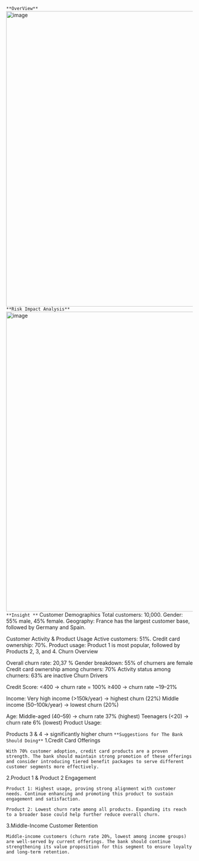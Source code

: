 `**OverView**`
<img width="1430" height="797" alt="image" src="https://github.com/user-attachments/assets/307bd233-b9d5-4cc3-a262-e136500fcbb6" />
`**Risk Impact Analysis**`
<img width="1416" height="809" alt="image" src="https://github.com/user-attachments/assets/144999e7-2538-416f-aeb0-c080918c7cf7" />
`**Insight **`
Customer Demographics
Total customers: 10,000.
Gender: 55% male, 45% female.
Geography: France has the largest customer base, followed by Germany and Spain.

Customer Activity & Product Usage
Active customers: 51%.
Credit card ownership: 70%.
Product usage: Product 1 is most popular, followed by Products 2, 3, and 4.
 Churn Overview

Overall churn rate: 20,37 %
Gender breakdown: 55% of churners are female
Credit card ownership among churners: 70%
Activity status among churners: 63% are inactive
Churn Drivers

Credit Score:
<400 → churn rate = 100%
≥400 → churn rate ~19–21%	

Income:
Very high income (>150k/year) → highest churn (22%)
Middle income (50–100k/year) → lowest churn (20%)

Age:
Middle-aged (40–59) → churn rate 37% (highest)
Teenagers (<20) → churn rate 6% (lowest)
Product Usage:

Products 3 & 4 → significantly higher churn
`**Suggestions for The Bank Should Doing**`
1.Credit Card Offerings

	With 70% customer adoption, credit card products are a proven strength. The bank should maintain strong promotion of these offerings and consider introducing tiered benefit packages to serve different customer segments more effectively.



2.Product 1 & Product 2 Engagement

	Product 1: Highest usage, proving strong alignment with customer needs. Continue enhancing and promoting this product to sustain engagement and satisfaction.

	Product 2: Lowest churn rate among all products. Expanding its reach to a broader base could help further reduce overall churn.



3.Middle-Income Customer Retention



	Middle-income customers (churn rate 20%, lowest among income groups) are well-served by current offerings. The bank should continue strengthening its value proposition for this segment to ensure loyalty and long-term retention.
